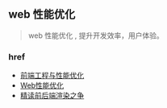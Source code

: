 ## web 性能优化

> web 性能优化 , 提升开发效率，用户体验。

### href

- [前端工程与性能优化](http://fex.baidu.com/blog/2014/03/fis-optimize/)
- [Web性能优化](https://segmentfault.com/a/1190000008693178)
- [精读前后端渲染之争](https://github.com/dt-fe/weekly/blob/master/3.%E7%B2%BE%E8%AF%BB%E5%89%8D%E5%90%8E%E7%AB%AF%E6%B8%B2%E6%9F%93%E4%B9%8B%E4%BA%89.md)